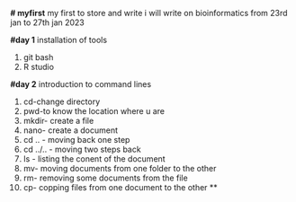 **# myfirst**
my first to store and write
i will write on bioinformatics from 23rd jan to 27th jan 2023

**#day 1**
installation of tools

1. git bash
1. R studio

**#day 2**
introduction to command lines

1. cd-change directory
2. pwd-to know the location where u are
3. mkdir- create a file 
4. nano- create a document
5. cd .. - moving back one step
6. cd ../.. - moving two steps back
7. ls - listing the conent of the document
8. mv- moving documents from one folder to the other
9. rm- removing some documents from the file
10. cp- copping files from one document to the other
**

